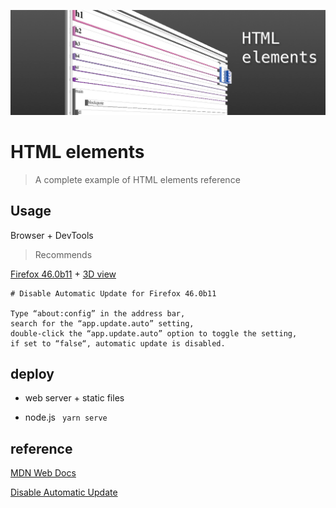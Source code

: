 ![HTML elements bg](https://github.com/initdc/pic/raw/master/html_elements_bg.png)
# HTML elements
>  A complete example of HTML elements reference

## Usage
 
Browser + DevTools

> Recommends

[Firefox 46.0b11](https://ftp.mozilla.org/pub/firefox/releases/46.0b11/) + [3D view](https://developer.mozilla.org/en-US/docs/Tools/3D_View)


```
# Disable Automatic Update for Firefox 46.0b11

Type “about:config” in the address bar,
search for the “app.update.auto” setting,
double-click the “app.update.auto” option to toggle the setting,
if set to “false“, automatic update is disabled.
```

## deploy

- web server + static files

- node.js ``` yarn serve```

## reference

[MDN Web Docs](https://developer.mozilla.org/en-US/docs/Web/HTML/Element)

[Disable Automatic Update](https://www.technipages.com/enable-disable-automatic-updates-in-firefox)
